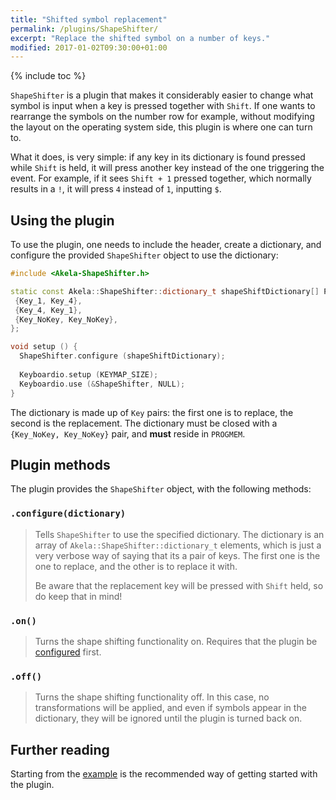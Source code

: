 ```yaml
---
title: "Shifted symbol replacement"
permalink: /plugins/ShapeShifter/
excerpt: "Replace the shifted symbol on a number of keys."
modified: 2017-01-02T09:30:00+01:00
---
```


{% include toc %}

`ShapeShifter` is a plugin that makes it considerably easier to change what
symbol is input when a key is pressed together with `Shift`. If one wants to
rearrange the symbols on the number row for example, without modifying the
layout on the operating system side, this plugin is where one can turn to.

What it does, is very simple: if any key in its dictionary is found pressed
while `Shift` is held, it will press another key instead of the one triggering
the event. For example, if it sees `Shift + 1` pressed together, which normally
results in a `!`, it will press `4` instead of `1`, inputting `$`.

## Using the plugin

To use the plugin, one needs to include the header, create a dictionary, and
configure the provided `ShapeShifter` object to use the dictionary:

```c++
#include <Akela-ShapeShifter.h>

static const Akela::ShapeShifter::dictionary_t shapeShiftDictionary[] PROGMEM = {
 {Key_1, Key_4},
 {Key_4, Key_1},
 {Key_NoKey, Key_NoKey},
};

void setup () {
  ShapeShifter.configure (shapeShiftDictionary);
  
  Keyboardio.setup (KEYMAP_SIZE);
  Keyboardio.use (&ShapeShifter, NULL);
}
```

The dictionary is made up of `Key` pairs: the first one is to replace, the
second is the replacement. The dictionary must be closed with a `{Key_NoKey,
Key_NoKey}` pair, and **must** reside in `PROGMEM`.

## Plugin methods

The plugin provides the `ShapeShifter` object, with the following methods:

### `.configure(dictionary)`

> Tells `ShapeShifter` to use the specified dictionary. The dictionary is an
> array of `Akela::ShapeShifter::dictionary_t` elements, which is just a very
> verbose way of saying that its a pair of keys. The first one is the one to
> replace, and the other is to replace it with.
>
> Be aware that the replacement key will be pressed with `Shift` held, so do
> keep that in mind!

### `.on()`

> Turns the shape shifting functionality on. Requires that the plugin
> be [configured](#configuredictionary) first.

### `.off()`

> Turns the shape shifting functionality off. In this case, no transformations
> will be applied, and even if symbols appear in the dictionary, they will be
> ignored until the plugin is turned back on.

## Further reading

Starting from the [example][plugin:example] is the recommended way of getting
started with the plugin.

 [plugin:example]: https://github.com/algernon/Akela/blob/master/lib/Akela-ShapeShifter/examples/ShapeShifter/ShapeShifter.ino

